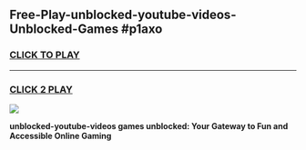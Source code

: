 
## Free-Play-unblocked-youtube-videos-Unblocked-Games #p1axo
<h3>
<a href="https://news.freeplayer.one?title=unblocked-youtube-videos&ref=8M">CLICK TO PLAY</a></h3>
<hr>

<h3>
<a href="https://news.freeplayer.one?title=unblocked-youtube-videos&ref=8M">CLICK 2 PLAY</a>
  
</h3>

<a href="https://news.freeplayer.one?title=unblocked-youtube-videos&ref=8M"><img src="https://clearcache.store/games.png"></a>


**unblocked-youtube-videos games unblocked: Your Gateway to Fun and Accessible Online Gaming**
